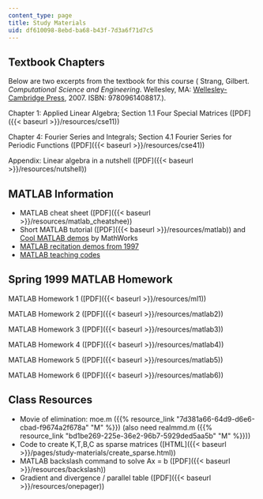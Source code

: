 ```yaml
---
content_type: page
title: Study Materials
uid: df610098-8ebd-ba68-b43f-7d3a6f71d7c5
---
```


Textbook Chapters
-----------------

Below are two excerpts from the textbook for this course ( Strang, Gilbert. _Computational Science and Engineering_. Wellesley, MA: [Wellesley-Cambridge Press](http://www.wellesleycambridge.com/), 2007. ISBN: 9780961408817.).

Chapter 1: Applied Linear Algebra; Section 1.1 Four Special Matrices ([PDF]({{< baseurl >}}/resources/cse11))

Chapter 4: Fourier Series and Integrals; Section 4.1 Fourier Series for Periodic Functions ([PDF]({{< baseurl >}}/resources/cse41))

Appendix: Linear algebra in a nutshell ([PDF]({{< baseurl >}}/resources/nutshell))

MATLAB Information
------------------

*   MATLAB cheat sheet ([PDF]({{< baseurl >}}/resources/matlab_cheatshee))
*   Short MATLAB tutorial ([PDF]({{< baseurl >}}/resources/matlab)) and [Cool MATLAB demos](http://www.mathworks.com/products/demos/) by MathWorks
*   [MATLAB recitation demos from 1997](http://web.mit.edu/18.06/www/MATLAB/Recitation.html)
*   [MATLAB teaching codes](http://web.mit.edu/18.06/www/Course-Info/Tcodes.html)

Spring 1999 MATLAB Homework
---------------------------

MATLAB Homework 1 ([PDF]({{< baseurl >}}/resources/ml1))

MATLAB Homework 2 ([PDF]({{< baseurl >}}/resources/matlab2))

MATLAB Homework 3 ([PDF]({{< baseurl >}}/resources/matlab3))

MATLAB Homework 4 ([PDF]({{< baseurl >}}/resources/matlab4))

MATLAB Homework 5 ([PDF]({{< baseurl >}}/resources/matlab5))

MATLAB Homework 6 ([PDF]({{< baseurl >}}/resources/matlab6))

Class Resources
---------------

*   Movie of elimination: moe.m ({{% resource_link "7d381a66-64d9-d6e6-cbad-f9674a2f678a" "M" %}}) (also need realmmd.m ({{% resource_link "bd1be269-225e-36e2-96b7-5929ded5aa5b" "M" %}}))
*   Code to create K,T,B,C as sparse matrices ([HTML]({{< baseurl >}}/pages/study-materials/create_sparse.html))
*   MATLAB backslash command to solve Ax = b ([PDF]({{< baseurl >}}/resources/backslash))
*   Gradient and divergence / parallel table ([PDF]({{< baseurl >}}/resources/onepager))